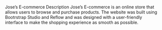 Jose’s E-commerce
Description
Jose’s E-commerce is an online store that allows users to browse and purchase products. The website was built using Bootrstrap Studio and Reflow and was designed with a user-friendly interface to make the shopping experience as smooth as possible.
